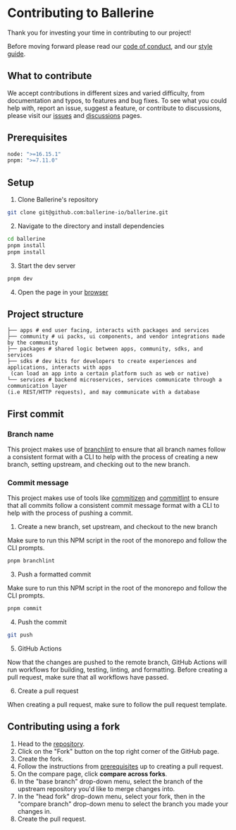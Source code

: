 # Contributing to Ballerine

Thank you for investing your time in contributing to our project!

Before moving forward please read our [code of conduct](CODE_OF_CONDUCT.md), and our [style guide](STYLE_GUIDE.md).

## What to contribute

We accept contributions in different sizes and varied difficulty, from documentation and typos, to features and bug fixes. To see what you could help with, report an issue, suggest a feature, or contribute to discussions, please visit our [issues](https://github.com/ballerine-io/ballerine/issues) and [discussions](https://github.com/ballerine-io/ballerine/discussions) pages.
## Prerequisites

```bash
node: ">=16.15.1"
pnpm: ">=7.11.0"
```

## Setup
1. Clone Ballerine's repository
```bash
git clone git@github.com:ballerine-io/ballerine.git
```
2. Navigate to the directory and install dependencies
```bash
cd ballerine
pnpm install
pnpm install
```
3. Start the dev server
```bash
pnpm dev
```
4. Open the page in your [browser](http://localhost:3000/)

## Project structure

```
├── apps # end user facing, interacts with packages and services
├── community # ui packs, ui components, and vendor integrations made by the community
├── packages # shared logic between apps, community, sdks, and services
├── sdks # dev kits for developers to create experiences and applications, interacts with apps
 (can load an app into a certain platform such as web or native)
└── services # backend microservices, services communicate through a communication layer
(i.e REST/HTTP requests), and may communicate with a database
```

## First commit

### Branch name
This project makes use of [branchlint](https://github.com/Omri-Levy/branchlint) to ensure that all branch names follow a consistent format with a CLI to help with the process of creating a new branch, setting upstream, and checking out to the new branch.

### Commit message
This project makes use of tools like [commitizen](https://github.com/commitizen/cz-cli) and [commitlint](https://github.com/conventional-changelog/commitlint) to ensure that all commits follow a consistent commit message format with a CLI to help with the process of pushing a commit.

1. Create a new branch, set upstream, and checkout to the new branch

Make sure to run this NPM script in the root of the monorepo and follow the CLI prompts.

```bash
pnpm branchlint
```
3. Push a formatted commit

Make sure to run this NPM script in the root of the monorepo and follow the CLI prompts.

```bash
pnpm commit
```

4. Push the commit
```bash
git push
```

5. GitHub Actions

Now that the changes are pushed to the remote branch, GitHub Actions will run workflows for building, testing, linting, and formatting. Before creating a pull request, make sure that all workflows have passed.

6. Create a pull request

When creating a pull request, make sure to follow the pull request template.

## Contributing using a fork

1. Head to the [repository](https://www.github.com/ballerine-io/ballerine).
2. Click on the "Fork" button on the top right corner of the GitHub page.
3. Create the fork.
4. Follow the instructions from [prerequisites](#prerequisites) up to creating a pull request.
5. On the compare page, click **compare across forks**.
6. In the "base branch" drop-down menu, select the branch of the upstream repository you'd like to merge changes into.
7. In the "head fork" drop-down menu, select your fork, then in the "compare branch" drop-down menu to select the branch you made your changes in.
8. Create the pull request.
